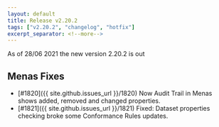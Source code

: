 ```yaml
---
layout: default
title: Release v2.20.2
tags: ["v2.20.2", "changelog", "hotfix"]
excerpt_separator: <!--more-->
---
```


As of 28/06 2021 the new version 2.20.2 is out
<!--more-->

## Menas Fixes

- [#1820]({{ site.github.issues_url }}/1820) Now Audit Trail in Menas shows added, removed and changed properties.
- [#1821]({{ site.github.issues_url }}/1821) Fixed: Dataset properties checking broke some Conformance Rules updates.
